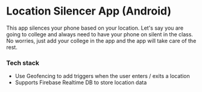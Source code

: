 # Location Silencer App (Android)
This app silences your phone based on your location. Let's say you are going to college and always need to have your phone on silent in the class. No worries, just add your college in the app and the app will take care of the rest.

### Tech stack
- Use Geofencing to add triggers when the user enters / exits a location
- Supports Firebase Realtime DB to store location data
